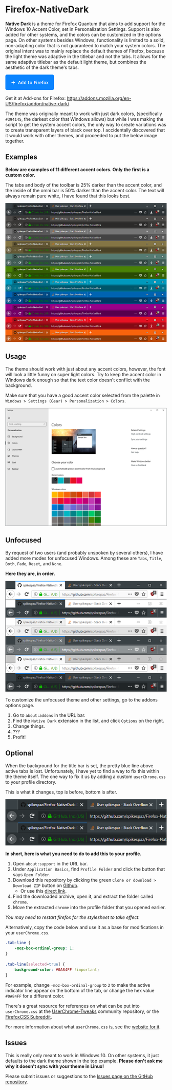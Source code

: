 # Firefox-NativeDark
**Native Dark** is a theme for Firefox Quantum that aims to add support for the Windows 10 Accent Color, set in Personalization Settings. Support is also added for other systems, and the colors can be customized in the options page. On other systems besides Windows, functionality is limited to a solid, non-adapting color that is not guaranteed to match your system colors. The original intent was to mainly replace the default themes of Firefox, because the light theme was adaptive in the titlebar and not the tabs. It allows for the same adaptive titlebar as the default light theme, but combines the aesthetic of the dark theme's tabs.

[![Add to Firefox](images/button.png)](https://addons.mozilla.org/firefox/downloads/file/871960/native_dark-1.3-an+fx.xpi?src=dp-btn-primary)

Get it at Add-ons for Firefox: https://addons.mozilla.org/en-US/firefox/addon/native-dark/

The theme was originally meant to work with just dark colors, (specifically `#394145`, the darkest color that Windows allows) but while I was making the script to get the system accent colors, the only way to create variations was to create transparent layers of black over top. I accidentally discovered that it would work with other themes, and proceeded to put the below image together.

## Examples
**Below are examples of 11 different accent colors. Only the first is a custom color.**

The tabs and body of the toolbar is 25% darker than the accent color, and the inside of the omni bar is 50% darker than the accent color. The text will always remain pure white, I have found that this looks best.

![Titlebar Examples](images/titlebars.png)

## Usage
The theme should work with just about any accent colors, however, the font will look a little funny on super light colors. Try to keep the accent color in Windows dark enough so that the text color doesn't conflict with the background.

Make sure that you have a good accent color selected from the palette in `Windows > Settings (Gear) > Personalization > Colors`.

![Settings Screenshot](images/settings.png)

## Unfocused
By request of two users (and probably unspoken by several others), I have added more modes for unfocused Windows.
Among these are `Tabs`, `Title`, `Both`, `Fade`, `Reset`, and `None`.

**Here they are, in order.**

![Unfocused Modes](images/unfocused.png)

To customize the unfocused theme and other settings, go to the addons options page.

1. Go to `about:addons` in the URL bar.
2. Find the `Native Dark` extension in the list, and click `Options` on the right.
3. Change things.
4. ???
5. Profit!

## Optional
When the background for the title bar is set, the pretty blue line above active tabs is lost. Unfortunately, I have yet to find a way to fix this within the theme itself. The one way to fix it us by adding a custom `userChrome.css` to your profile directory.

This is what it changes, top is before, bottom is after.

![Tab Line Change](images/userchrome.png)

**In short, here is what you need to do to add this to your profile.**

1. Open `about:support` in the URL bar.
2. Under `Application Basics`, find `Profile Folder` and click the button that says `Open Folder`.
3. Download this repository by clicking the green `Clone or download > Download ZIP` button on [Github](https://github.com/spikespaz/Firefox-NativeDark).
    * Or use this [direct link](https://github.com/spikespaz/Firefox-NativeDark/archive/master.zip).
4. Find the downloaded archive, open it, and extract the folder called `chrome`.
5. Move the extracted `chrome` into the profile folder that you opened earlier.

*You may need to restart firefox for the stylesheet to take effect.*

Alternatively, copy the code below and use it as a base for modifications in your `userChrome.css`.

```css
.tab-line {
    -moz-box-ordinal-group: 1;
}

.tab-line[selected=true] {
    background-color: #0A84FF !important;
}
```

For example, change `-moz-box-ordinal-group` to `2` to make the active indicator line appear on the bottom of the tab, or change the hex value `#0A84FF` for a different color.

There's a great resource for references on what can be put into `userChrome.css` at the [UserChrome-Tweaks](https://github.com/Timvde/UserChrome-Tweaks) community repository, or the [FirefoxCSS Subreddit](https://www.reddit.com/r/FirefoxCSS/).

For more information about what `userChrome.css` is, see the [website for it](https://www.userchrome.org/).

## Issues
This is really only meant to work in Windows 10. On other systems, it just defaults to the dark theme shown in the top example. **Please don't ask me why it doesn't sync with your theme in Linux!**

Please submit issues or suggestions to the [Issues page on the GitHub repository](https://github.com/spikespaz/Firefox-NativeDark/issues).
